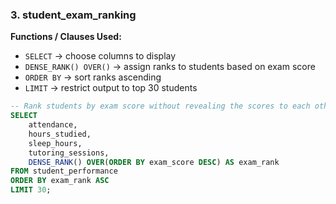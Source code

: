 ### 3. student_exam_ranking
**Functions / Clauses Used:**  
- `SELECT` → choose columns to display  
- `DENSE_RANK() OVER()` → assign ranks to students based on exam score  
- `ORDER BY` → sort ranks ascending  
- `LIMIT` → restrict output to top 30 students  

```sql
-- Rank students by exam score without revealing the scores to each other
SELECT 
    attendance, 
    hours_studied, 
    sleep_hours, 
    tutoring_sessions,
    DENSE_RANK() OVER(ORDER BY exam_score DESC) AS exam_rank
FROM student_performance
ORDER BY exam_rank ASC
LIMIT 30;
